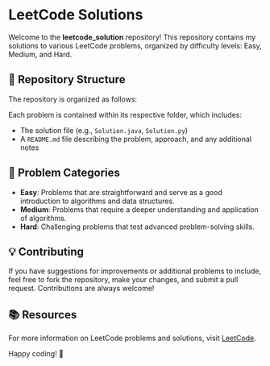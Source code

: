 # LeetCode Solutions

Welcome to the **leetcode_solution** repository! This repository contains my solutions to various LeetCode problems, organized by difficulty levels: Easy, Medium, and Hard.

## 📂 Repository Structure

The repository is organized as follows:


Each problem is contained within its respective folder, which includes:

- The solution file (e.g., `Solution.java`, `Solution.py`)
- A `README.md` file describing the problem, approach, and any additional notes

## 🧠 Problem Categories

- **Easy**: Problems that are straightforward and serve as a good introduction to algorithms and data structures.
- **Medium**: Problems that require a deeper understanding and application of algorithms.
- **Hard**: Challenging problems that test advanced problem-solving skills.

## 💡 Contributing

If you have suggestions for improvements or additional problems to include, feel free to fork the repository, make your changes, and submit a pull request. Contributions are always welcome!

## 📚 Resources

For more information on LeetCode problems and solutions, visit [LeetCode](https://leetcode.com/).

Happy coding! 🚀

